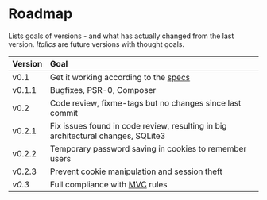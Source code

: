 # Roadmap

Lists goals of versions - and what has actually changed from the last version.
_Italics_ are future versions with thought goals.

| Version |                                       Goal                                       |
| :------ | :------------------------------------------------------------------------------- |
| v0.1    | Get it working according to the [specs][UC12]                                    |
| v0.1.1  | Bugfixes, PSR-0, Composer                                                        |
| v0.2    | Code review, fixme-tags but no changes since last commit                         |
| v0.2.1  | Fix issues found in code review, resulting in big architectural changes, SQLite3 |
| v0.2.2  | Temporary password saving in cookies to remember users                           |
| v0.2.3  | Prevent cookie manipulation and session theft                                    |
| _v0.3_  | Full compliance with [MVC] rules                                                 |

[UC12]: https://docs.google.com/document/d/1f53RvlJ2TgyI0EaQpBqI-6UpPo9bsqEjvNkeVP8yIGc/edit?pli=1
[UC123]: https://docs.google.com/document/d/1kaAxV02vO2GlNgHmxEFMik_iYvLQMpErTtCifht9-Uc/edit?pli=1#heading=h.qwf701bxn3r6
[MVC]: https://coursepress.lnu.se/kurs/webbutveckling-med-php/laborationsmiljo/laboration-3-arkitektur/
